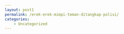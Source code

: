 ```yaml
---
layout: post1
permalink: /erek-erek-mimpi-teman-ditangkap-polisi/
categories:
    - Uncategorized
---
```


